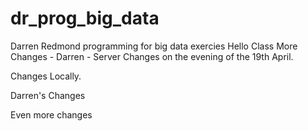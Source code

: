 # dr_prog_big_data
Darren Redmond programming for big data exercies
Hello Class
More Changes - Darren - Server
Changes on the evening of the 19th April.


Changes Locally.


Darren's Changes

Even more changes